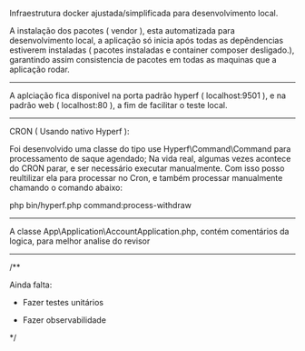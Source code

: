 Infraestrutura docker ajustada/simplificada para desenvolvimento local.

A instalação dos pacotes ( vendor ), esta automatizada para desenvolvimento local,
a aplicação só inicia após todas as depêndencias estiverem instaladas ( pacotes instaladas e container composer desligado.),
garantindo assim consistencia de pacotes em todas as maquinas que a aplicação rodar.

-------------------

A aplciação fica disponivel na porta padrão hyperf ( localhost:9501 ),
e na padrão web ( localhost:80 ), a fim de facilitar o teste local.

-------------------

CRON ( Usando nativo Hyperf ):

Foi desenvolvido uma classe do tipo use Hyperf\Command\Command para processamento de saque agendado;
Na vida real, algumas vezes acontece do CRON parar, e ser necessário executar manualmente.
Com isso posso reultilizar ela para processar no Cron, e também processar manualmente chamando o comando abaixo:

php bin/hyperf.php command:process-withdraw


-------------------


A classe App\Application\AccountApplication.php, contém comentários da logica, para melhor analise do revisor


-------------------



/**

Ainda falta:

- Fazer testes unitários

- Fazer observabilidade

 */
